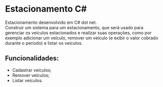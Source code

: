# Estacionamento C#
Estacionamento desenvolvido em C# dot net. <br>
Construir um sistema para um estacionamento, que será usado para gerenciar os veículos estacionados e realizar suas operações,
como por exemplo adicionar um veículo, remover um veículo (e exibir o valor cobrado durante o período) e listar os veículos.

## Funcionalidades:
* Cadastrar veículos;
* Remover veículos;
* Listar veículos.
